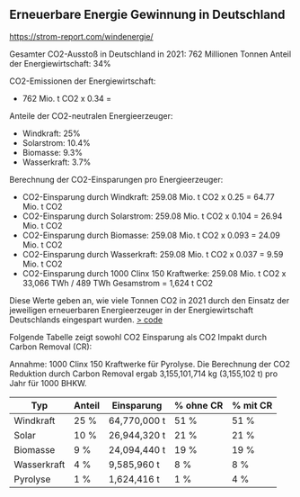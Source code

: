 ## Erneuerbare Energie Gewinnung in Deutschland ##


https://strom-report.com/windenergie/


Gesamter CO2-Ausstoß in Deutschland in 2021: 762 Millionen Tonnen
Anteil der Energiewirtschaft: 34%

CO2-Emissionen der Energiewirtschaft:
- 762 Mio. t CO2 x 0.34 =

Anteile der CO2-neutralen Energieerzeuger:
- Windkraft: 25%
- Solarstrom: 10.4%
- Biomasse: 9.3%
- Wasserkraft: 3.7%

Berechnung der CO2-Einsparungen pro Energieerzeuger:
- CO2-Einsparung durch Windkraft:
  259.08 Mio. t CO2  x 0.25 = 64.77 Mio. t CO2
- CO2-Einsparung durch Solarstrom:
  259.08 Mio. t CO2  x 0.104 = 26.94 Mio. t CO2
- CO2-Einsparung durch Biomasse:
  259.08 Mio. t CO2  x 0.093 = 24.09 Mio. t CO2
- CO2-Einsparung durch Wasserkraft:
  259.08 Mio. t CO2 x 0.037 = 9.59 Mio. t CO2
- CO2-Einsparung durch 1000 Clinx 150 Kraftwerke:
  259.08 Mio. t CO2 x 33,066 TWh / 489 TWh Gesamstrom = 1,624 t CO2

Diese Werte geben an, wie viele Tonnen CO2 in 2021 durch den Einsatz der jeweiligen erneuerbaren Energieerzeuger in der Energiewirtschaft Deutschlands eingespart wurden. [> code](./code/berechnung_co2.py)


Folgende Tabelle zeigt sowohl CO2 Einsparung als CO2 Impakt durch Carbon Removal (CR):

Annahme: 1000 Clinx 150 Kraftwerke für Pyrolyse. Die Berechnung der CO2 Reduktion durch Carbon Removal ergab 3,155,101,714 kg (3,155,102 t) pro Jahr für 1000 BHKW.

|Typ|Anteil|Einsparung|% ohne CR|% mit CR|
|---|---|---|---|---|
|Windkraft|25 %|64,770,000 t|51 %|51 %|
|Solar|10 %|26,944,320 t|21 %|21 %|
|Biomasse|9 %|24,094,440 t|19 %|19 %|
|Wasserkraft|4 %|9,585,960 t|8 %|8 %|
|Pyrolyse|1 %|1,624,416 t|1 %|4 %|